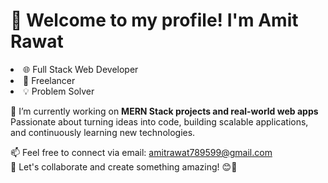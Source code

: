 <h1>👋 Welcome to my profile! I'm Amit Rawat</h1>

<li>🌐 Full Stack Web Developer</li>
<li>💼 Freelancer</li>
<li>💡 Problem Solver</li>

<p>
  🔭 I’m currently working on <strong>MERN Stack projects and real-world web apps</strong><br/>
  Passionate about turning ideas into code, building scalable applications, and continuously learning new technologies.
</p>

<p>
  📫 Feel free to connect via email: <a href="mailto:amitrawat789599@gmail.com">amitrawat789599@gmail.com</a><br/>
  🤝 Let's collaborate and create something amazing! 😊🚀
</p>
